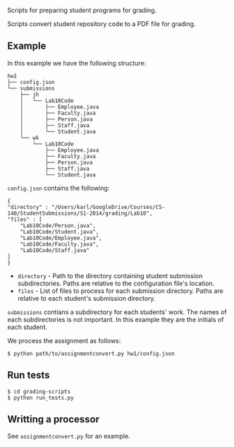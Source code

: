 Scripts for preparing student programs for grading.

Scripts convert student repository code to a PDF file for
grading.

## Example

In this example we have the following structure:

    hw1
    ├── config.json
    └── submissions
        ├── jh
        │   └── Lab10Code
        │       ├── Employee.java
        │       ├── Faculty.java
        │       ├── Person.java
        │       ├── Staff.java
        │       └── Student.java
        └── wk
            └── Lab10Code
                ├── Employee.java
                ├── Faculty.java
                ├── Person.java
                ├── Staff.java
                └── Student.java


`config.json` contains the following:

    {
	"directory" : "/Users/karl/GoogleDrive/Courses/CS-140/StudentSubmissions/S1-2014/grading/Lab10",
	"files" : [
		"Lab10Code/Person.java",
		"Lab10Code/Student.java",
		"Lab10Code/Employee.java",
		"Lab10Code/Faculty.java",
		"Lab10Code/Staff.java"
	]
    }

* `directory` - Path to the directory containing student submission
  subdirectories. Paths are relative to the configuration file's location.
* `files` - List of files to process for each submission directory. Paths are
  relative to each student's submission directory.

`submissions` contians a subdirectory for each students' work. The names of each
subdirectories is not important. In this example they are the initials of each
student.

We process the assignment as follows:

    $ python path/to/assignmentconvert.py hw1/config.json

## Run tests

    $ cd grading-scripts
    $ python run_tests.py

## Writting a processor

See `assignmentconvert.py` for an example.
